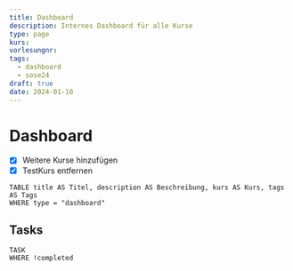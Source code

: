 ```yaml
---
title: Dashboard
description: Internes Dashboard für alle Kurse
type: page
kurs: 
vorlesungnr: 
tags:
  - dashboard
  - sose24
draft: true
date: 2024-01-10
---
```


# Dashboard

- [x] Weitere Kurse hinzufügen
- [x] TestKurs entfernen

```dataview
TABLE title AS Titel, description AS Beschreibung, kurs AS Kurs, tags AS Tags
WHERE type = "dashboard"
```
## Tasks

```dataview
TASK
WHERE !completed
```
